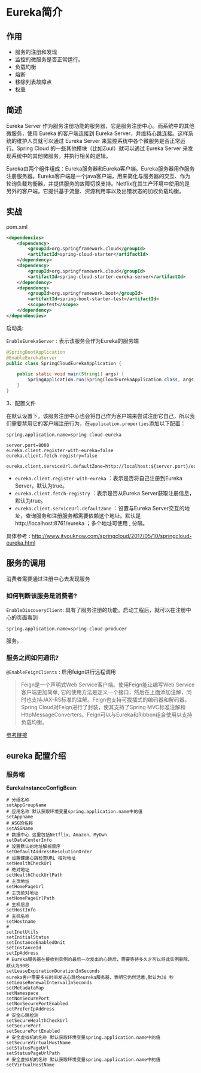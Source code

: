 # Eureka简介

## 作用

- 服务的注册和发现
- 监控的微服务是否正常运行。
- 负载均衡
- 熔断
- 移除列表故障点
- 权重

## 简述

Eureka Server 作为服务注册功能的服务器，它是服务注册中心。而系统中的其他微服务，使用 Eureka 的客户端连接到 Eureka Server，并维持心跳连接。这样系统的维护人员就可以通过 Eureka Server 来监控系统中各个微服务是否正常运行。Spring Cloud 的一些其他模块（比如Zuul）就可以通过 Eureka Server 来发现系统中的其他微服务，并执行相关的逻辑。 

Eureka由两个组件组成：Eureka服务器和Eureka客户端。Eureka服务器用作服务注册服务器。Eureka客户端是一个java客户端，用来简化与服务器的交互、作为轮询负载均衡器，并提供服务的故障切换支持。Netflix在其生产环境中使用的是另外的客户端，它提供基于流量、资源利用率以及出错状态的加权负载均衡。 



## 实战

pom.xml

```xml
<dependencies>
	<dependency>
		<groupId>org.springframework.cloud</groupId>
		<artifactId>spring-cloud-starter</artifactId>
	</dependency>
	<dependency>
		<groupId>org.springframework.cloud</groupId>
		<artifactId>spring-cloud-starter-eureka-server</artifactId>
	</dependency>
	<dependency>
		<groupId>org.springframework.boot</groupId>
		<artifactId>spring-boot-starter-test</artifactId>
		<scope>test</scope>
	</dependency>
</dependencies>
```

启动类:

`EnableEurekaServer` : 表示该服务会作为Eureka的服务端

```java
@SpringBootApplication
@EnableEurekaServer
public class SpringCloudEurekaApplication {

	public static void main(String[] args) {
		SpringApplication.run(SpringCloudEurekaApplication.class, args);
	}
}
```

3、配置文件

在默认设置下，该服务注册中心也会将自己作为客户端来尝试注册它自己，所以我们需要禁用它的客户端注册行为，在`application.properties`添加以下配置：

```
spring.application.name=spring-cloud-eureka

server.port=8000
eureka.client.register-with-eureka=false
eureka.client.fetch-registry=false

eureka.client.serviceUrl.defaultZone=http://localhost:${server.port}/eureka/
```

- `eureka.client.register-with-eureka` ：表示是否将自己注册到Eureka Server，默认为true。
- `eureka.client.fetch-registry` ：表示是否从Eureka Server获取注册信息，默认为true。
- `eureka.client.serviceUrl.defaultZone` ：设置与Eureka Server交互的地址，查询服务和注册服务都需要依赖这个地址。默认是http://localhost:8761/eureka ；多个地址可使用 , 分隔。



具体参考 : http://www.ityouknow.com/springcloud/2017/05/10/springcloud-eureka.html





## 服务的调用

消费者需要通过注册中心去发现服务

###  如何判断该服务是消费者?

`EnableDiscoveryClient`: 具有了服务注册的功能。启动工程后，就可以在注册中心的页面看到

```
spring.application.name=spring-cloud-producer
```

服务。 



### 服务之间如何通讯?

`@EnableFeignClients` : 启用feign进行远程调用 

> Feign是一个声明式Web Service客户端。使用Feign能让编写Web Service客户端更加简单, 它的使用方法是定义一个接口，然后在上面添加注解，同时也支持JAX-RS标准的注解。Feign也支持可拔插式的编码器和解码器。Spring Cloud对Feign进行了封装，使其支持了Spring MVC标准注解和HttpMessageConverters。Feign可以与Eureka和Ribbon组合使用以支持负载均衡。 

[参考链接](http://www.ityouknow.com/springcloud/2017/05/12/eureka-provider-constomer.html)







## eureka 配置介绍

### 服务端

**EurekaInstanceConfigBean**:

```properties
# 分组名称
setAppGroupName
# 应用名称 默认获取环境变量spring.application.name中的值
setAppname
# ASG的名称
setASGName
# 数据中心 这里包括Netflix、Amazon、MyOwn
setDataCenterInfo
# 设置默认的地址解析顺序
setDefaultAddressResolutionOrder
# 设置健康心跳检查URL 相对地址
setHealthCheckUrl
# 绝对地址
setHealthCheckUrlPath
# 主页地址
setHomePageUrl
# 主页绝对地址
setHomePageUrlPath
# 主机信息
setHostInfo
# 主机名称
setHostname
# 
setInetUtils
setInitialStatus
setInstanceEnabledOnit
setInstanceId
setIpAddress
# Eureka服务器在接收到实例的最后一次发出的心跳后，需要等待多久才可以将此实例删除，默认为90秒
setLeaseExpirationDurationInSeconds
eureka客户需要多长时间发送心跳给eureka服务器，表明它仍然活着,默认为30 秒
setLeaseRenewalIntervalInSeconds
setMetadataMap
setNamespace
setNonSecurePort
setNonSecurePortEnabled
setPreferIpAddress
# 安全心跳检测
setSecureHealthCheckUrl
setSecurePort
setSecurePortEnabled
# 安全虚拟机的名称 默认获取环境变量spring.application.name中的值
setSecureVirtualHostName
setStatusPageUrl
setStatusPageUrlPath
# 安全虚拟机的名称 默认获取环境变量spring.application.name中的值
setVirtualHostName
```



